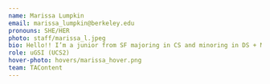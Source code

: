 ```yaml
---
name: Marissa Lumpkin
email: marissa_lumpkin@berkeley.edu
pronouns: SHE/HER
photo: staff/marissa_l.jpeg
bio: Hello!! I’m a junior from SF majoring in CS and minoring in DS + MechE. I love going on runs in the fire trails, designing/building things, and going to coffee shops around campus. Can’t wait for a Data gr8 semester!
role: uGSI (UCS2)
hover-photo: hovers/marissa_hover.png
team: TAContent
---
```

